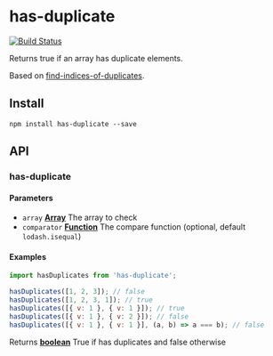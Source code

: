 # has-duplicate

[![Build Status](https://travis-ci.com/safer-bwd/has-duplicate.svg?branch=master)](https://travis-ci.com/safer-bwd/has-duplicate)

Returns true if an array has duplicate elements.

Based on [find-indices-of-duplicates](https://github.com/safer-bwd/find-indices-of-duplicates).

## Install

    npm install has-duplicate --save

## API

<!-- Generated by documentation.js. Update this documentation by updating the source code. -->

### has-duplicate

#### Parameters

-   `array` **[Array](https://developer.mozilla.org/docs/Web/JavaScript/Reference/Global_Objects/Array)** The array to check
-   `comparator` **[Function](https://developer.mozilla.org/docs/Web/JavaScript/Reference/Statements/function)** The compare function (optional, default `lodash.isequal`)

#### Examples

```javascript
import hasDuplicates from 'has-duplicate';

hasDuplicates([1, 2, 3]); // false
hasDuplicates([1, 2, 3, 1]); // true
hasDuplicates([{ v: 1 }, { v: 1 }]); // true
hasDuplicates([{ v: 1 }, { v: 2 }]); // false
hasDuplicates([{ v: 1 }, { v: 1 }], (a, b) => a === b); // false
```

Returns **[boolean](https://developer.mozilla.org/docs/Web/JavaScript/Reference/Global_Objects/Boolean)** True if has duplicates and false otherwise
